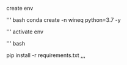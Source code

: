 create env

''' bash
conda create -n wineq python=3.7 -y

'''
 activate env

 ''' bash

 pip install -r requirements.txt
 ,,,
 